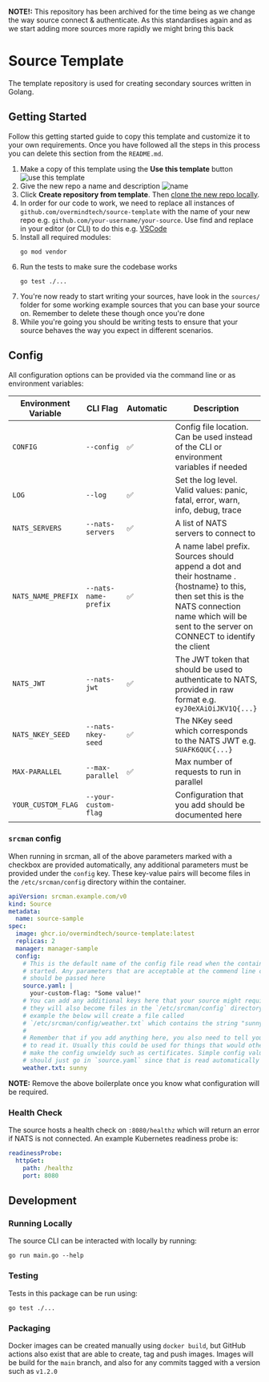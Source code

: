 **NOTE!:** This repository has been archived for the time being as we change the way source connect & authenticate. As this standardises again and as we start adding more sources more rapidly we might bring this back

# Source Template

The template repository is used for creating secondary sources written in Golang.

## Getting Started

Follow this getting started guide to copy this template and customize it to your own requirements. Once you have followed all the steps in this process you can delete this section from the `README.md`.

1. Make a copy of this template using the **Use this template** button ![use this template](https://docs.github.com/assets/images/help/repository/use-this-template-button.png)
1. Give the new repo a name and description ![name](https://docs.github.com/assets/images/help/repository/create-repository-name.png)
1. Click **Create repository from template**. Then [clone the new repo locally](https://docs.github.com/en/repositories/creating-and-managing-repositories/cloning-a-repository).
1. In order for our code to work, we need to replace all instances of `github.com/overmindtech/source-template` with the name of your new repo e.g. `github.com/your-username/your-source`. Use find and replace in your editor (or CLI) to do this e.g. [VSCode](https://code.visualstudio.com/docs/editor/codebasics#_find-and-replace)
1. Install all required modules:
    ```shell
    go mod vendor
    ```
1. Run the tests to make sure the codebase works
    ```shell
    go test ./...
    ```
1. You're now ready to start writing your sources, have look in the `sources/` folder for some working example sources that you can base your source on. Remember to delete these though once you're done
1. While you're going you should be writing tests to ensure that your source behaves the way you expect in different scenarios.

## Config

All configuration options can be provided via the command line or as environment variables:

| Environment Variable | CLI Flag | Automatic | Description |
|----------------------|----------|-----------|-------------|
| `CONFIG`| `--config` | ✅ | Config file location. Can be used instead of the CLI or environment variables if needed |
| `LOG`| `--log` | ✅ | Set the log level. Valid values: panic, fatal, error, warn, info, debug, trace |
| `NATS_SERVERS`| `--nats-servers` | ✅ | A list of NATS servers to connect to |
| `NATS_NAME_PREFIX`| `--nats-name-prefix` | ✅ | A name label prefix. Sources should append a dot and their hostname .{hostname} to this, then set this is the NATS connection name which will be sent to the server on CONNECT to identify the client |
| `NATS_JWT` | `--nats-jwt` | ✅ | The JWT token that should be used to authenticate to NATS, provided in raw format e.g. `eyJ0eXAiOiJKV1Q{...}` |
| `NATS_NKEY_SEED` | `--nats-nkey-seed` | ✅ | The NKey seed which corresponds to the NATS JWT e.g. `SUAFK6QUC{...}` |
| `MAX-PARALLEL`| `--max-parallel` | ✅ | Max number of requests to run in parallel |
| `YOUR_CUSTOM_FLAG`| `--your-custom-flag` |   | Configuration that you add should be documented here |

### `srcman` config

When running in srcman, all of the above parameters marked with a checkbox are provided automatically, any additional parameters must be provided under the `config` key. These key-value pairs will become files in the `/etc/srcman/config` directory within the container.

```yaml
apiVersion: srcman.example.com/v0
kind: Source
metadata:
  name: source-sample
spec:
  image: ghcr.io/overmindtech/source-template:latest
  replicas: 2
  manager: manager-sample
  config:
    # This is the default name of the config file read when the container is
    # started. Any parameters that are acceptable at the commend line can and
    # should be passed here
    source.yaml: |
      your-custom-flag: "Some value!"
    # You can add any additional keys here that your source might require and
    # they will also become files in the `/etc/srcman/config` directory. For
    # example the below will create a file called
    # `/etc/srcman/config/weather.txt` which contains the string "sunny".
    #
    # Remember that if you add anything here, you also need to tell your source
    # to read it. Usually this could be used for things that would otherwise
    # make the config unwieldy such as certificates. Simple config values
    # should just go in `source.yaml` since that is read automatically
    weather.txt: sunny

```

**NOTE:** Remove the above boilerplate once you know what configuration will be required.

### Health Check

The source hosts a health check on `:8080/healthz` which will return an error if NATS is not connected. An example Kubernetes readiness probe is:

```yaml
readinessProbe:
  httpGet:
    path: /healthz
    port: 8080
```

## Development

### Running Locally

The source CLI can be interacted with locally by running:

```shell
go run main.go --help
```

### Testing

Tests in this package can be run using:

```shell
go test ./...
```

### Packaging

Docker images can be created manually using `docker build`, but GitHub actions also exist that are able to create, tag and push images. Images will be build for the `main` branch, and also for any commits tagged with a version such as `v1.2.0`

